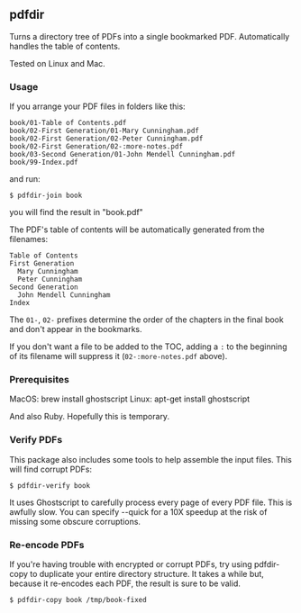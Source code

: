 ## pdfdir

Turns a directory tree of PDFs into a single bookmarked PDF.
Automatically handles the table of contents.

Tested on Linux and Mac.


### Usage

If you arrange your PDF files in folders like this:

    book/01-Table of Contents.pdf
    book/02-First Generation/01-Mary Cunningham.pdf
    book/02-First Generation/02-Peter Cunningham.pdf
    book/02-First Generation/02-:more-notes.pdf
    book/03-Second Generation/01-John Mendell Cunningham.pdf
    book/99-Index.pdf

and run:

    $ pdfdir-join book

you will find the result in "book.pdf"

The PDF's table of contents will be automatically generated from the filenames:

    Table of Contents
    First Generation
      Mary Cunningham
      Peter Cunningham
    Second Generation
      John Mendell Cunningham
    Index

The `01-`, `02-` prefixes determine the order of the chapters in the
final book and don't appear in the bookmarks.

If you don't want a file to be added to the TOC, adding a `:`  to the beginning
of its filename will suppress it (`02-:more-notes.pdf` above).


### Prerequisites

MacOS: brew install ghostscript
Linux: apt-get install ghostscript

And also Ruby.  Hopefully this is temporary.


### Verify PDFs

This package also includes some tools to help assemble the input files.
This will find corrupt PDFs:

    $ pdfdir-verify book

It uses Ghostscript to carefully process every page of every PDF file.
This is awfully slow.  You can specify --quick for a 10X speedup
at the risk of missing some obscure corruptions.


### Re-encode PDFs

If you're having trouble with encrypted or corrupt PDFs, try using
pdfdir-copy to duplicate your entire directory structure.  It takes
a while but, because it re-encodes each PDF, the result is sure to
be valid.

    $ pdfdir-copy book /tmp/book-fixed

